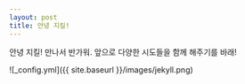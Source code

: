 ```yaml
---
layout: post
title: 안녕 지킬!
---
```


안녕 지킬! 만나서 반가워. 앞으로 다양한 시도들을 함께 해주기를 바래!

![_config.yml]({{ site.baseurl }}/images/jekyll.png)

